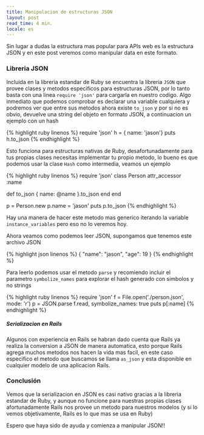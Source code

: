 ```yaml
---
title: Manipulacion de estructuras JSON
layout: post
read_time: 4 min.
locale: es
---
```

Sin lugar a dudas la estructura mas popular para APIs web es la estructura JSON y en este post veremos como manipular data en este formato.

### Libreria JSON

Incluida en la libreria estandar de Ruby se encuentra la libreria `JSON` que provee clases y metodos especificos para estructuras JSON, por lo tanto basta con una linea `require 'json'` para cargarla en nuestro codigo. Algo inmediato que podemos comprobar es declarar una variable cualquiera y podremos ver que entre sus metodos ahora existe `to_json` y por si no es obvio, devuelve una string del objeto en formato JSON, a continuacion un ejemplo con un hash

{% highlight ruby linenos %}
require 'json'
h = { name: 'jason'}
puts h.to_json
{% endhighlight %}

Esto funciona para estructuras nativas de Ruby, desafortunadamente para tus propias clases necesitas implementar tu propio metodo, lo bueno es que podemos usar la clase `Hash` como intermedia, veamos un ejemplo

{% highlight ruby linenos %}
require 'json'
class Person
  attr_accessor :name

  def to_json
    {
      name: @name
    }.to_json
  end
end

p = Person.new
p.name = 'jason'
puts p.to_json
{% endhighlight %}

Hay una manera de hacer este metodo mas generico iterando la variable `instance_variables` pero eso no lo veremos hoy.

Ahora veamos como podemos leer JSON, supongamos que tenemos este archivo JSON

{% highlight json linenos %}
{
  "name": "jason",
  "age": 19
}
{% endhighlight %}

Para leerlo podemos usar el metodo `parse` y recomiendo incluir el parametro `symbolize_names` para explorar el hash generado con simbolos y no strings

{% highlight ruby linenos %}
require 'json'
f = File.open('./person.json', mode: 'r')
p = JSON.parse f.read, symbolize_names: true
puts p[:name]
{% endhighlight %}

##### Serializacion en Rails

Algunos con experiencia en Rails se habran dado cuenta que Rails ya realiza la conversion a JSON de manera automatica, esto porque Rails agrega muchos metodos nos hacen la vida mas facil, en este caso especifico el metodo que buscamos se llama `as_json` y esta disponible en cualquier modelo de una aplicacion Rails.

### Conclusión

Vemos que la serializacion en JSON es casi nativo gracias a la libreria estandar de Ruby, y aunque no funcione para nuestras propias clases afortunadamente Rails nos provee un metodo para nuestros modelos (y si lo vemos objetivamente, Rails es lo que mas se usa en Ruby)

Espero que haya sido de ayuda y comienza a manipular JSON!!
